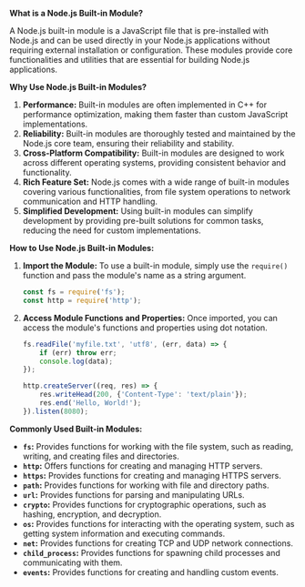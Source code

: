 **What is a Node.js Built-in Module?**

A Node.js built-in module is a JavaScript file that is pre-installed with Node.js and can be used directly in your Node.js applications without requiring external installation or configuration. These modules provide core functionalities and utilities that are essential for building Node.js applications.

**Why Use Node.js Built-in Modules?**

1. **Performance:** Built-in modules are often implemented in C++ for performance optimization, making them faster than custom JavaScript implementations.
2. **Reliability:** Built-in modules are thoroughly tested and maintained by the Node.js core team, ensuring their reliability and stability.
3. **Cross-Platform Compatibility:** Built-in modules are designed to work across different operating systems, providing consistent behavior and functionality.
4. **Rich Feature Set:** Node.js comes with a wide range of built-in modules covering various functionalities, from file system operations to network communication and HTTP handling.
5. **Simplified Development:** Using built-in modules can simplify development by providing pre-built solutions for common tasks, reducing the need for custom implementations.

**How to Use Node.js Built-in Modules:**

1. **Import the Module:** To use a built-in module, simply use the `require()` function and pass the module's name as a string argument.

   ```javascript
   const fs = require('fs');
   const http = require('http');
   ```

2. **Access Module Functions and Properties:** Once imported, you can access the module's functions and properties using dot notation.

   ```javascript
   fs.readFile('myfile.txt', 'utf8', (err, data) => {
       if (err) throw err;
       console.log(data);
   });

   http.createServer((req, res) => {
       res.writeHead(200, {'Content-Type': 'text/plain'});
       res.end('Hello, World!');
   }).listen(8080);
   ```

**Commonly Used Built-in Modules:**

- **`fs`:** Provides functions for working with the file system, such as reading, writing, and creating files and directories.
- **`http`:** Offers functions for creating and managing HTTP servers.
- **`https`:** Provides functions for creating and managing HTTPS servers.
- **`path`:** Provides functions for working with file and directory paths.
- **`url`:** Provides functions for parsing and manipulating URLs.
- **`crypto`:** Provides functions for cryptographic operations, such as hashing, encryption, and decryption.
- **`os`:** Provides functions for interacting with the operating system, such as getting system information and executing commands.
- **`net`:** Provides functions for creating TCP and UDP network connections.
- **`child_process`:** Provides functions for spawning child processes and communicating with them.
- **`events`:** Provides functions for creating and handling custom events.

